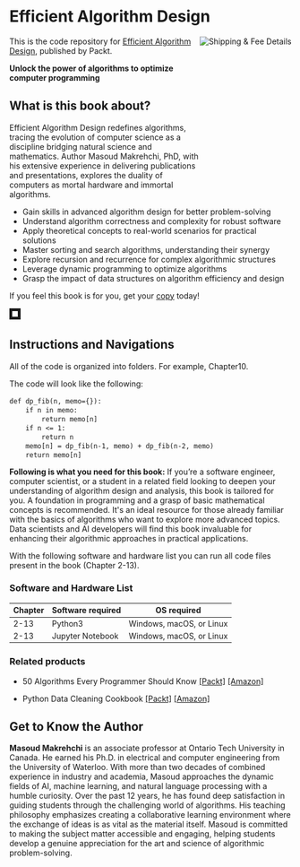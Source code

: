# Efficient Algorithm Design

<a href="https://www.packtpub.com/en-in/product/efficient-algorithm-design-9781835886823"><img src="https://content.packt.com/_/image/original/B22248/cover_image.jpg" alt="Shipping & Fee Details" height="256px" align="right"></a>

This is the code repository for [Efficient Algorithm Design](https://www.packtpub.com/en-in/product/efficient-algorithm-design-9781835886823), published by Packt.

**Unlock the power of algorithms to optimize computer programming**

## What is this book about?
Efficient Algorithm Design redefines algorithms, tracing the evolution of computer science as a discipline bridging natural science and mathematics. Author Masoud Makrehchi, PhD, with his extensive experience in delivering publications and presentations, explores the duality of computers as mortal hardware and immortal algorithms.

* Gain skills in advanced algorithm design for better problem-solving
* Understand algorithm correctness and complexity for robust software
* Apply theoretical concepts to real-world scenarios for practical solutions
* Master sorting and search algorithms, understanding their synergy
* Explore recursion and recurrence for complex algorithmic structures
* Leverage dynamic programming to optimize algorithms
* Grasp the impact of data structures on algorithm efficiency and design

If you feel this book is for you, get your [copy](https://www.amazon.com/Efficient-Algorithm-Design-algorithms-programming/dp/B0DJ93DLYT/) today!

<a href="https://www.packtpub.com/?utm_source=github&utm_medium=banner&utm_campaign=GitHubBanner"><img src="https://raw.githubusercontent.com/PacktPublishing/GitHub/master/GitHub.png" 
alt="https://www.packtpub.com/" border="5" /></a>

## Instructions and Navigations
All of the code is organized into folders. For example, Chapter10.

The code will look like the following:
```
def dp_fib(n, memo={}):
    if n in memo:
        return memo[n]
    if n <= 1:
        return n
    memo[n] = dp_fib(n-1, memo) + dp_fib(n-2, memo)
    return memo[n]
```

**Following is what you need for this book:**
If you’re a software engineer, computer scientist, or a student in a related field looking to deepen your understanding of algorithm design and analysis, this book is tailored for you. A foundation in programming and a grasp of basic mathematical concepts is recommended. It's an ideal resource for those already familiar with the basics of algorithms who want to explore more advanced topics. Data scientists and AI developers will find this book invaluable for enhancing their algorithmic approaches in practical applications.

With the following software and hardware list you can run all code files present in the book (Chapter 2-13).

### Software and Hardware List

| Chapter  | Software required                   | OS required                        |
| -------- | ------------------------------------| -----------------------------------|
| 2-13        | Python3                    | Windows, macOS, or Linux |
| 2-13       | Jupyter Notebook         | Windows, macOS, or Linux |

### Related products
* 50 Algorithms Every Programmer Should Know [[Packt]](https://www.packtpub.com/en-in/product/50-algorithms-every-programmer-should-know-9781803247762) [[Amazon]](https://www.amazon.com/dp/1803247762/)

* Python Data Cleaning Cookbook [[Packt]](https://www.packtpub.com/en-in/product/the-art-of-writing-efficient-programs-9781800208117) [[Amazon]](https://www.amazon.com/dp/1800208111)

## Get to Know the Author
**Masoud Makrehchi** is an associate professor at Ontario Tech University in Canada. He earned his 
Ph.D. in electrical and computer engineering from the University of Waterloo. With more than two 
decades of combined experience in industry and academia, Masoud approaches the dynamic fields 
of AI, machine learning, and natural language processing with a humble curiosity. Over the past 12 
years, he has found deep satisfaction in guiding students through the challenging world of algorithms. 
His teaching philosophy emphasizes creating a collaborative learning environment where the 
exchange of ideas is as vital as the material itself. Masoud is committed to making the subject matter 
accessible and engaging, helping students develop a genuine appreciation for the art and science of 
algorithmic problem-solving.
